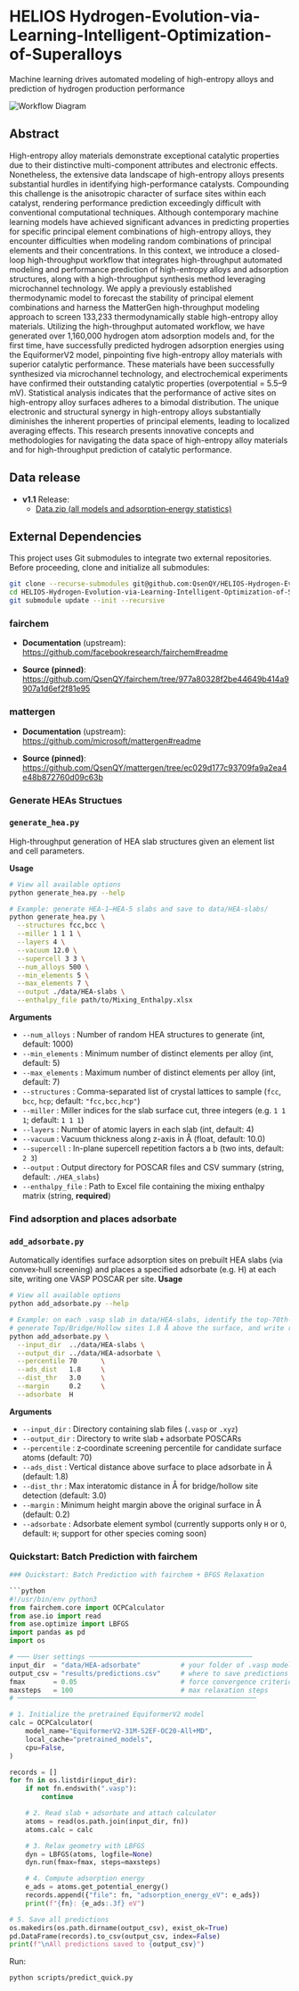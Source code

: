 # HELIOS Hydrogen-Evolution-via-Learning-Intelligent-Optimization-of-Superalloys
Machine learning drives automated modeling of high-entropy alloys and prediction of hydrogen production performance

![Workflow Diagram](workflow.png)

## Abstract
High-entropy alloy materials demonstrate exceptional catalytic properties due to their distinctive multi-component attributes and electronic effects. Nonetheless, the extensive data landscape of high-entropy alloys presents substantial hurdles in identifying high-performance catalysts. Compounding this challenge is the anisotropic character of surface sites within each catalyst, rendering performance prediction exceedingly difficult with conventional computational techniques. Although contemporary machine learning models have achieved significant advances in predicting properties for specific principal element combinations of high-entropy alloys, they encounter difficulties when modeling random combinations of principal elements and their concentrations. In this context, we introduce a closed-loop high-throughput workflow that integrates high-throughput automated modeling and performance prediction of high-entropy alloys and adsorption structures, along with a high-throughput synthesis method leveraging microchannel technology. We apply a previously established thermodynamic model to forecast the stability of principal element combinations and harness the MatterGen high-throughput modeling approach to screen 133,233 thermodynamically stable high-entropy alloy materials. Utilizing the high-throughput automated workflow, we have generated over 1,160,000 hydrogen atom adsorption models and, for the first time, have successfully predicted hydrogen adsorption energies using the EquiformerV2 model, pinpointing five high-entropy alloy materials with superior catalytic performance. These materials have been successfully synthesized via microchannel technology, and electrochemical experiments have confirmed their outstanding catalytic properties (overpotential = 5.5–9 mV). Statistical analysis indicates that the performance of active sites on high-entropy alloy surfaces adheres to a bimodal distribution. The unique electronic and structural synergy in high-entropy alloys substantially diminishes the inherent properties of principal elements, leading to localized averaging effects. This research presents innovative concepts and methodologies for navigating the data space of high-entropy alloy materials and for high-throughput prediction of catalytic performance.


## Data release


- **v1.1** Release:  
  - [Data.zip (all models and adsorption‐energy statistics)](https://github.com/QsenQY/HELIOS-Hydrogen-Evolution-via-Learning-Intelligent-Optimization-of-Superalloys-/releases/download/V1.0.1/Data.zip)

## External Dependencies

This project uses Git submodules to integrate two external repositories. Before proceeding, clone and initialize all submodules:

```bash
git clone --recurse-submodules git@github.com:QsenQY/HELIOS-Hydrogen-Evolution-via-Learning-Intelligent-Optimization-of-Superalloys-.git
cd HELIOS-Hydrogen-Evolution-via-Learning-Intelligent-Optimization-of-Superalloys-
git submodule update --init --recursive
```

### fairchem

- **Documentation** (upstream):  
  https://github.com/facebookresearch/fairchem#readme

- **Source (pinned)**:  
  https://github.com/QsenQY/fairchem/tree/977a80328f2be44649b414a9907a1d6ef2f81e95


### mattergen

- **Documentation** (upstream):  
  https://github.com/microsoft/mattergen#readme

- **Source (pinned)**:  
  https://github.com/QsenQY/mattergen/tree/ec029d177c93709fa9a2ea4e48b872760d09c63b

### Generate HEAs Structues
### `generate_hea.py`
High-throughput generation of HEA slab structures given an element list and cell parameters.

**Usage**  
```bash
# View all available options
python generate_hea.py --help

# Example: generate HEA-1–HEA-5 slabs and save to data/HEA-slabs/
python generate_hea.py \
  --structures fcc,bcc \
  --miller 1 1 1 \
  --layers 4 \
  --vacuum 12.0 \
  --supercell 3 3 \
  --num_alloys 500 \
  --min_elements 5 \
  --max_elements 7 \
  --output ./data/HEA-slabs \
  --enthalpy_file path/to/Mixing_Enthalpy.xlsx
```
**Arguments**  
- `--num_alloys`     : Number of random HEA structures to generate (int, default: 1000)  
- `--min_elements`   : Minimum number of distinct elements per alloy (int, default: 5)  
- `--max_elements`   : Maximum number of distinct elements per alloy (int, default: 7)  
- `--structures`     : Comma-separated list of crystal lattices to sample (`fcc`, `bcc`, `hcp`; default: `"fcc,bcc,hcp"`)  
- `--miller`         : Miller indices for the slab surface cut, three integers (e.g. `1 1 1`; default: `1 1 1`)  
- `--layers`         : Number of atomic layers in each slab (int, default: 4)  
- `--vacuum`         : Vacuum thickness along z-axis in Å (float, default: 10.0)  
- `--supercell`      : In-plane supercell repetition factors a b (two ints, default: `2 3`)  
- `--output`         : Output directory for POSCAR files and CSV summary (string, default: `./HEA_slabs`)  
- `--enthalpy_file`  : Path to Excel file containing the mixing enthalpy matrix (string, **required**)  





### Find adsorption and places adsorbate
### `add_adsorbate.py`
Automatically identifies surface adsorption sites on prebuilt HEA slabs (via convex‐hull screening) and places a specified adsorbate (e.g. H) at each site, writing one VASP POSCAR per site.
**Usage**  
```bash
# View all available options
python add_adsorbate.py --help

# Example: on each .vasp slab in data/HEA-slabs, identify the top-70th-percentile atoms,
# generate Top/Bridge/Hollow sites 1.8 Å above the surface, and write results to data/HEA-adsorbate/
python add_adsorbate.py \
  --input_dir  ../data/HEA-slabs \
  --output_dir ../data/HEA-adsorbate \
  --percentile 70      \
  --ads_dist   1.8     \
  --dist_thr   3.0     \
  --margin     0.2     \
  --adsorbate  H
```
**Arguments**  
- `--input_dir`   : Directory containing slab files (`.vasp` or `.xyz`)  
- `--output_dir`  : Directory to write slab + adsorbate POSCARs  
- `--percentile`  : z‐coordinate screening percentile for candidate surface atoms (default: 70)  
- `--ads_dist`    : Vertical distance above surface to place adsorbate in Å (default: 1.8)  
- `--dist_thr`    : Max interatomic distance in Å for bridge/hollow site detection (default: 3.0)  
- `--margin`      : Minimum height margin above the original surface in Å (default: 0.2)  
- `--adsorbate`   : Adsorbate element symbol (currently supports only `H` or `O`, default: `H`; support for other species coming soon)  

### Quickstart: Batch Prediction with fairchem 

```python
### Quickstart: Batch Prediction with fairchem + BFGS Relaxation

```python
#!/usr/bin/env python3
from fairchem.core import OCPCalculator
from ase.io import read
from ase.optimize import LBFGS
import pandas as pd
import os

# ─── User settings ─────────────────────────────────────────
input_dir  = "data/HEA-adsorbate"          # your folder of .vasp models
output_csv = "results/predictions.csv"     # where to save predictions
fmax       = 0.05                          # force convergence criterion (eV/Å)
maxsteps   = 100                           # max relaxation steps
# ────────────────────────────────────────────────────────────

# 1. Initialize the pretrained EquiformerV2 model
calc = OCPCalculator(
    model_name="EquiformerV2-31M-S2EF-OC20-All+MD",
    local_cache="pretrained_models",
    cpu=False,
)

records = []
for fn in os.listdir(input_dir):
    if not fn.endswith(".vasp"):
        continue

    # 2. Read slab + adsorbate and attach calculator
    atoms = read(os.path.join(input_dir, fn))
    atoms.calc = calc

    # 3. Relax geometry with LBFGS
    dyn = LBFGS(atoms, logfile=None)
    dyn.run(fmax=fmax, steps=maxsteps)

    # 4. Compute adsorption energy
    e_ads = atoms.get_potential_energy()
    records.append({"file": fn, "adsorption_energy_eV": e_ads})
    print(f"{fn}: {e_ads:.3f} eV")

# 5. Save all predictions
os.makedirs(os.path.dirname(output_csv), exist_ok=True)
pd.DataFrame(records).to_csv(output_csv, index=False)
print(f"\nAll predictions saved to {output_csv}")

```
Run:
```bash
python scripts/predict_quick.py
```









